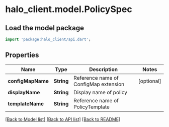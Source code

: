 # halo_client.model.PolicySpec

## Load the model package
```dart
import 'package:halo_client/api.dart';
```

## Properties
Name | Type | Description | Notes
------------ | ------------- | ------------- | -------------
**configMapName** | **String** | Reference name of ConfigMap extension | [optional] 
**displayName** | **String** | Display name of policy | 
**templateName** | **String** | Reference name of PolicyTemplate | 

[[Back to Model list]](../README.md#documentation-for-models) [[Back to API list]](../README.md#documentation-for-api-endpoints) [[Back to README]](../README.md)


